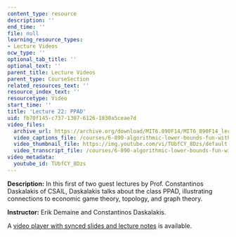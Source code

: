 ```yaml
---
content_type: resource
description: ''
end_time: ''
file: null
learning_resource_types:
- Lecture Videos
ocw_type: ''
optional_tab_title: ''
optional_text: ''
parent_title: Lecture Videos
parent_type: CourseSection
related_resources_text: ''
resource_index_text: ''
resourcetype: Video
start_time: ''
title: 'Lecture 22: PPAD'
uid: fb70f145-c737-1307-6126-1830a5ceae7d
video_files:
  archive_url: https://archive.org/download/MIT6.890F14/MIT6_890F14_lec22_300k.mp4
  video_captions_file: /courses/6-890-algorithmic-lower-bounds-fun-with-hardness-proofs-fall-2014/3484ca334358590e85ddb8ea1006e638_TUbfCY_8Dzs.vtt
  video_thumbnail_file: https://img.youtube.com/vi/TUbfCY_8Dzs/default.jpg
  video_transcript_file: /courses/6-890-algorithmic-lower-bounds-fun-with-hardness-proofs-fall-2014/28bba424da898c3623d82cbf6e7bbf94_TUbfCY_8Dzs.pdf
video_metadata:
  youtube_id: TUbfCY_8Dzs
---
```


**Description:** In this first of two guest lectures by Prof. Constantinos Daskalakis of CSAIL, Daskalakis talks about the class PPAD, illustrating connections to economic game theory, topology, and graph theory.

**Instructor:** Erik Demaine and Constantinos Daskalakis.

A [video player with synced slides and lecture notes](http://courses.csail.mit.edu/6.890/fall14/lectures/L22.html) is available.

